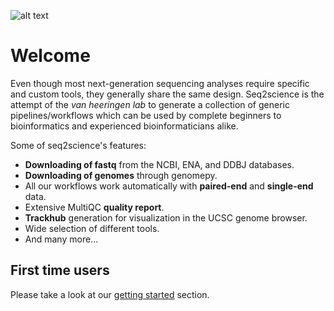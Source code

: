 ![alt text](/build/_static/seq2science.png "seq2science")

# Welcome
Even though most next-generation sequencing analyses require specific and custom tools, they generally share the same design. Seq2science is the attempt of the *van heeringen lab* to generate a collection of generic pipelines/workflows which can be used by complete beginners to bioinformatics and experienced bioinformaticians alike.

Some of seq2science's features:
* **Downloading of fastq** from the NCBI, ENA, and DDBJ databases.
* **Downloading of genomes** through genomepy.
* All our workflows work automatically with **paired-end** and **single-end** data.
* Extensive MultiQC **quality report**.
* **Trackhub** generation for visualization in the UCSC genome browser.
* Wide selection of different tools.
* And many more...

## First time users
Please take a look at our [getting started](https://github.com/vanheeringen-lab/snakemake-workflows/wiki/1.-Getting-started) section.
